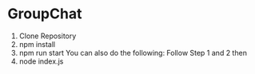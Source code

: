 # GroupChat
1. Clone Repository
2. npm install
3. npm run start 
You can also do the following:
Follow Step 1 and 2 then
3. node index.js
